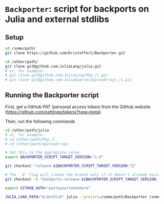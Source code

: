 # `Backporter`: script for backports on Julia and external stdlibs

## Setup

```bash
cd /some/path/
git clone https://github.com/KristofferC/Backporter.git

cd /other/path/
git clone git@github.com:JuliaLang/julia.git
# or, for example:
# git clone git@github.com:JuliaLang/Pkg.jl.git
# git clone git@github.com:JuliaSparse/SparseArrays.jl.git
```

## Running the Backporter script

First, get a GitHub PAT (personal access token) from the GitHub website (https://github.com/settings/tokens?type=beta).

Then, run the following commands

```bash
cd /other/path/julia
# or, for example:
# cd /other/path/Pkg.jl
# cd /other/path/SparseArrays

# Set this to the appropiate value.
export BACKPORTER_SCRIPT_TARGET_VERSION="1.9"

git checkout "release-${BACKPORTER_SCRIPT_TARGET_VERSION:?}"

# The `-b` flag will create the branch only if it doesn't already exist.
git checkout -b "backports-release-${BACKPORTER_SCRIPT_TARGET_VERSION:?}"

export GITHUB_AUTH="pasteyourtokenhere"

JULIA_LOAD_PATH="@:@stdlib" julia --project=/some/path/Backporter /some/path/Backporter/backporter.jl
```
